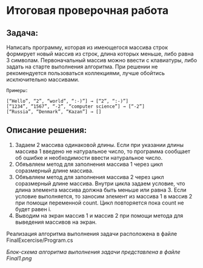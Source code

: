 # Итоговая проверочная работа

## Задача:

 Написать программу, которая из имеющегося массива строк формирует новый массив из строк, длина которых меньше, либо равна 3 символам. Первоначальный массив можно ввести с клавиатуры, либо задать на старте выполнения алгоритма. При решении не рекомендуется пользоваться коллекциями, лучше обойтись исключительно массивами.

```
Примеры:

[“Hello”, “2”, “world”, “:-)”] → [“2”, “:-)”]
[“1234”, “1567”, “-2”, “computer science”] → [“-2”]
[“Russia”, “Denmark”, “Kazan”] → []
```
## Описание решения:
1. Задаем 2 массива одинаковой длины. Если при указании длины массива 1 введено не натуральное число, то программа сообщает об ошибке и необходимости ввести натуральное число.
2. Обяъвляем метод для заполнения массива 1 через цикл соразмерный длине массива.
3. Обяъвляем метод для заполнения массива 2 через цикл соразмерный длине массива. Внутри цикла задаем условие, что длина элемента массива должна быть меньше или равна 3. Если условие выполняется, то заносим элемент из массива 1 в массив 2 при помощи переменной count. Цикл повторяется пока count не будет равен i.
4. Выводим на экран массив 1 и массив 2 при помощи метода для выведения массивов на экран. 

Реализация алгоритма выполнения задачи расположена в файле FinalExcercise/Program.cs

*Блок-схема алгоритма выполнения задачи представлена в файле Final1.png*